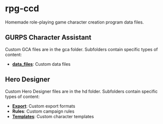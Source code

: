 # rpg-ccd
Homemade role-playing game character creation program data files.

## GURPS Character Assistant
Custom GCA files are in the gca folder.  Subfolders contain specific types of content:
- [**data_files**](gca/data_files): Custom data files

## Hero Designer
Custom Hero Designer files are in the hd folder.  Subfolders contain specific types of content:
- [**Export**](hd/Export): Custom export formats
- **Rules**: Custom campaign rules
- [**Templates**](hd/Templates): Custom character templates
